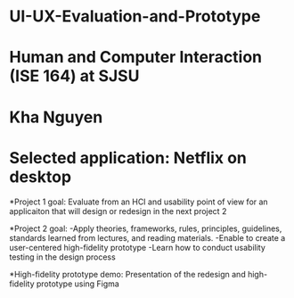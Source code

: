 # UI-UX-Evaluation-and-Prototype
# Human and Computer Interaction (ISE 164) at SJSU
# Kha Nguyen
# Selected application: Netflix on desktop


*Project 1 goal:
Evaluate from an HCI and usability point of view for an applicaiton that will design or redesign in the next project 2

*Project 2 goal: 
-Apply theories, frameworks, rules, principles, guidelines, standards learned from lectures, and reading materials.
-Enable to create a user-centered high-fidelity prototype
-Learn how to conduct usability testing in the design process

*High-fidelity prototype demo:
Presentation of the redesign and high-fidelity prototype using Figma 
